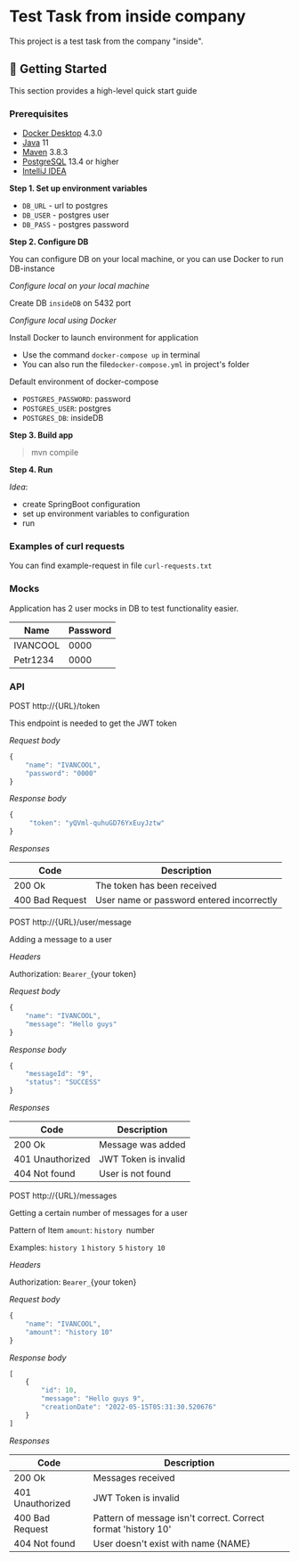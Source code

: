 # Test Task from inside company
This project is a test task from the company "inside".

##  🚀 Getting Started
This section provides a high-level quick start guide

### Prerequisites
- [Docker Desktop](https://docs.docker.com/desktop/) 4.3.0
- [Java](https://www.oracle.com/java/technologies/) 11
- [Maven](https://maven.apache.org/) 3.8.3
- [PostgreSQL](https://www.postgresql.org/) 13.4 or higher
- [IntelliJ IDEA](https://www.jetbrains.com/ru-ru/idea/)

**Step 1. Set up environment variables**
- ```DB_URL```  - url to postgres
- ```DB_USER```  - postgres user 
- ```DB_PASS```  - postgres password

**Step 2. Configure DB**

You can configure DB on your local machine, or you can use Docker to run DB-instance

*Configure local on your local machine*

Create DB ```insideDB``` on 5432 port

*Configure local using Docker*

Install Docker to launch environment for application
- Use the command ```docker-compose up``` in terminal
- You can also run the file```docker-compose.yml``` in project's folder

Default environment of docker-compose
- `POSTGRES_PASSWORD`: password
- `POSTGRES_USER`: postgres
- `POSTGRES_DB`: insideDB

**Step 3. Build app**
> mvn compile

**Step 4. Run**

_Idea_:
- create SpringBoot configuration
- set up environment variables to configuration
- run

### Examples of curl requests
You can find example-request in file ```curl-requests.txt```

### Mocks
Application has 2 user mocks in DB to test functionality easier.

Name| Password
------|------------
IVANCOOL | 0000
Petr1234| 0000

### API

POST http://{URL}/token

This endpoint is needed to get the JWT token


*Request body*
```javascript
{
    "name": "IVANCOOL",
    "password": "0000"
}
```

*Response body*

```javascript
{
     "token": "yQVml-quhuGD76YxEuyJztw"
}
```

*Responses*

Code| Description
------|------------
200 Ok | The token has been received
400 Bad Request| User name or password entered incorrectly

POST http://{URL}/user/message

Adding a message to a user

*Headers*

Authorization: `Bearer_`{your token}

*Request body*
```javascript
{
    "name": "IVANCOOL",
    "message": "Hello guys"
}
```

*Response body*

```javascript
{
    "messageId": "9",
    "status": "SUCCESS"
}
```

*Responses*

Code| Description
------|------------
200 Ok | Message was added
401 Unauthorized| JWT Token is invalid
404 Not found| User is not found

POST http://{URL}/messages

Getting a certain number of messages for a user

Pattern of Item `amount`:  `history `number

Examples: `history 1` `history 5` `history 10`

*Headers*

Authorization: `Bearer_`{your token}

*Request body*
```javascript
{
    "name": "IVANCOOL",
    "amount": "history 10"  
}
```

*Response body*

```javascript
[
    {
        "id": 10,
        "message": "Hello guys 9",
        "creationDate": "2022-05-15T05:31:30.520676"
    }
]
```

*Responses*

Code| Description
------|------------
200 Ok | Messages received
401 Unauthorized| JWT Token is invalid
400 Bad Request| Pattern of message isn't correct. Correct format 'history 10'
404 Not found| User doesn't exist with name {NAME}
